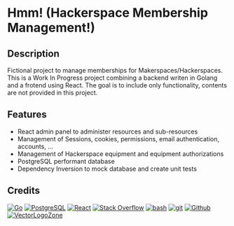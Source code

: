 # Hmm! (Hackerspace Membership Management!)

## Description

Fictional project to manage memberships for Makerspaces/Hackerspaces. This is a Work In Progress project combining a backend writen in Golang and a frotend using React. The goal is to include only functionality, contents are not provided in this project.

## Features

* React admin panel to administer resources and sub-resources
* Management of Sessions, cookies, permissions, email authentication, accounts, ...
* Management of Hackerspace equipment and equipment authorizations
* PostgreSQL performant database
* Dependency Inversion to mock database and create unit tests


## Credits

[![Go](https://www.vectorlogo.zone/logos/golang/golang-ar21.svg)](https://golang.org/ "Golang")
[![PostgreSQL](https://www.vectorlogo.zone/logos/postgresql/postgresql-ar21.svg)](https://www.postgresql.org/ "PostgreSQL")
[![React](https://www.vectorlogo.zone/logos/reactjs/reactjs-ar21.svg)](https://reactjs.org/ "React")
[![Stack Overflow](https://www.vectorlogo.zone/logos/stackoverflow/stackoverflow-ar21.svg)](https://stackoverflow.com/ "Stack Overflow")
[![bash](https://www.vectorlogo.zone/logos/gnu_bash/gnu_bash-ar21.svg)](https://www.gnu.org/software/bash/ "scripting")
[![git](https://www.vectorlogo.zone/logos/git-scm/git-scm-ar21.svg)](https://git-scm.com/ "Version control")
[![Github](https://www.vectorlogo.zone/logos/github/github-ar21.svg)](https://www.github.com/ "git hosting")
[![VectorLogoZone](https://www.vectorlogo.zone/logos/vectorlogozone/vectorlogozone-ar21.svg)](https://www.vectorlogo.zone/ "VectorLogoZone")
